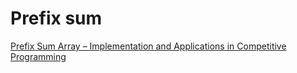 # Prefix sum

[Prefix Sum Array – Implementation and Applications in Competitive Programming](https://www.geeksforgeeks.org/prefix-sum-array-implementation-applications-competitive-programming/)
